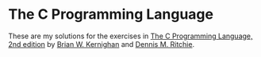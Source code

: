 # The C Programming Language

These are my solutions for the exercises in [The C Programming Language, 2nd edition](https://en.wikipedia.org/wiki/The_C_Programming_Language) by [Brian W. Kernighan](https://en.wikipedia.org/wiki/Brian_Kernighan) and [Dennis M. Ritchie](https://en.wikipedia.org/wiki/Dennis_Ritchie).

